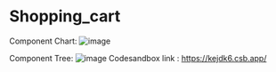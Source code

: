 # Shopping_cart
Component Chart:
![image](https://user-images.githubusercontent.com/120704241/209522884-0b8abf48-5b22-4c09-900e-1666ea5aa08b.png)




Component Tree:
![image](https://user-images.githubusercontent.com/120704241/209526592-b6571252-3d6e-4d05-829e-d9599c35800c.png)
Codesandbox link : https://kejdk6.csb.app/
